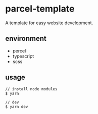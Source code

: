 # parcel-template

A template for easy website development.

## environment
- percel
- typescript
- scss

## usage
```
// install node modules
$ yarn

// dev
$ yarn dev
```
